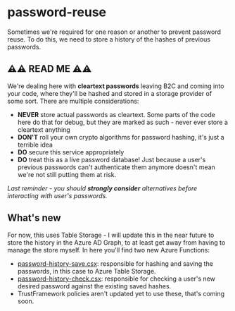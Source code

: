 # password-reuse

Sometimes we're required for one reason or another to prevent password reuse. To do this, we need to store a history of the hashes of previous passwords.
## :warning::warning: READ ME :warning::warning:
We're dealing here with **cleartext passwords** leaving B2C and coming into your code, where they'll be hashed and stored in a storage provider of some sort. There are multiple considerations:
- **NEVER** store actual passwords as cleartext. Some parts of the code here do that for debug, but they are marked as such - never ever store a cleartext anything
- **DON'T** roll your own crypto algorithms for password hashing, it's just a terrible idea
- **DO** secure this service appropriately
- **DO** treat this as a live password database! Just because a user's previous passwords can't authenticate them anymore doesn't mean we're not still putting them at risk.

*Last reminder - you should **strongly consider** alternatives before interacting with user's passwords.*

## What's new
For now, this uses Table Storage - I will update this in the near future to store the history in the Azure AD Graph, to at least get away from having to manage the store myself.
In here you'll find two new Azure Functions:
- [password-history-save.csx](https://github.com/jpda/b2c-playground/blob/password-history/func/password-history-save.csx): responsible for hashing and saving the passwords, in this case to Azure Table Storage.
- [password-history-check.csx](https://github.com/jpda/b2c-playground/blob/password-history/func/password-history-check.csx): responsible for checking a user's new desired password against the existing saved hashes.
- TrustFramework policies aren't updated yet to use these, that's coming soon.